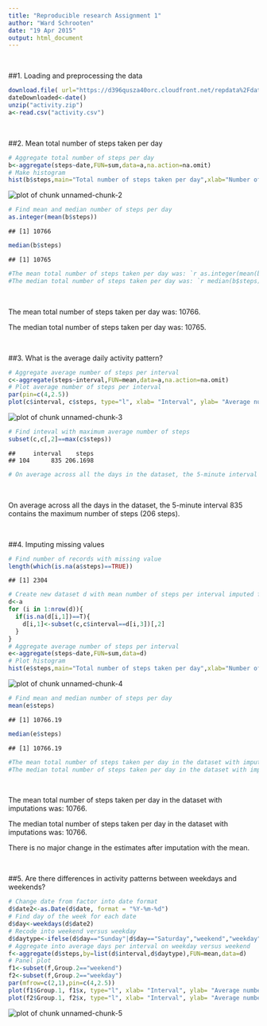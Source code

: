```yaml
---
title: "Reproducible research Assignment 1"
author: "Ward Schrooten"
date: "19 Apr 2015"
output: html_document
---
```


<br>


##1. Loading and preprocessing the data 

```r
download.file( url="https://d396qusza40orc.cloudfront.net/repdata%2Fdata%2Factivity.zip", destfile="activity.zip",method="curl")
dateDownloaded<-date()
unzip("activity.zip")
a<-read.csv("activity.csv")
```

<br>


##2. Mean total number of steps taken per day 

```r
# Aggregate total number of steps per day
b<-aggregate(steps~date,FUN=sum,data=a,na.action=na.omit)
# Make histogram
hist(b$steps,main="Total number of steps taken per day",xlab="Number of steps")
```

![plot of chunk unnamed-chunk-2](figure/unnamed-chunk-2-1.png) 

```r
# Find mean and median number of steps per day
as.integer(mean(b$steps))
```

```
## [1] 10766
```

```r
median(b$steps)
```

```
## [1] 10765
```

```r
#The mean total number of steps taken per day was: `r as.integer(mean(b$steps))`.
#The median total number of steps taken per day was: `r median(b$steps)`.
```

<br>

The mean total number of steps taken per day was: 10766. 

The median total number of steps taken per day was: 10765. 

<br>


##3. What is the average daily activity pattern? 

```r
# Aggregate average number of steps per interval
c<-aggregate(steps~interval,FUN=mean,data=a,na.action=na.omit)
# Plot average number of steps per interval 
par(pin=c(4,2.5))
plot(c$interval, c$steps, type="l", xlab= "Interval", ylab= "Average number of steps",main="Average number of steps per interval", lwd=2)
```

![plot of chunk unnamed-chunk-3](figure/unnamed-chunk-3-1.png) 

```r
# Find inteval with maximum average number of steps
subset(c,c[,2]==max(c$steps))
```

```
##     interval    steps
## 104      835 206.1698
```

```r
# On average across all the days in the dataset, the 5-minute interval `r subset(c,c[,2]==max(c$steps))[1]` contains the maximum number of steps (`r as.integer(subset(c,c[,2]==max(c$steps))[2])` steps).
```

<br>

On average across all the days in the dataset, the 5-minute interval 835 contains the maximum number of steps (206 steps).

<br>


##4. Imputing missing values 


```r
# Find number of records with missing value
length(which(is.na(a$steps)==TRUE))
```

```
## [1] 2304
```

```r
# Create new dataset d with mean number of steps per interval imputed for missings
d<-a
for (i in 1:nrow(d)){
  if(is.na(d[i,1])==T){
    d[i,1]<-subset(c,c$interval==d[i,3])[,2]
  }
}
# Aggregate average number of steps per interval
e<-aggregate(steps~date,FUN=sum,data=d)
# Plot histogram
hist(e$steps,main="Total number of steps taken per day",xlab="Number of steps")
```

![plot of chunk unnamed-chunk-4](figure/unnamed-chunk-4-1.png) 

```r
# Find mean and median number of steps per day
mean(e$steps)
```

```
## [1] 10766.19
```

```r
median(e$steps)
```

```
## [1] 10766.19
```

```r
#The mean total number of steps taken per day in the dataset with imputations was: `r as.integer(mean(e$steps))`.
#The median total number of steps taken per day in the dataset with imputations was: `r as.integer(median(e$steps))`.
```

<br>

The mean total number of steps taken per day in the dataset with imputations was: 10766. 

The median total number of steps taken per day in the dataset with imputations was: 10766. 

There is no major change in the estimates after imputation with the mean.

<br>


##5. Are there differences in activity patterns between weekdays and weekends? 

```r
# Change date from factor into date format
d$date2<-as.Date(d$date, format = "%Y-%m-%d")
# Find day of the week for each date
d$day<-weekdays(d$date2)
# Recode into weekend versus weekday
d$daytype<-ifelse(d$day=="Sunday"|d$day=="Saturday","weekend","weekday")
# Aggregate into average days per interval on weekday versus weekend
f<-aggregate(d$steps,by=list(d$interval,d$daytype),FUN=mean,data=d)
# Panel plot
f1<-subset(f,Group.2=="weekend")
f2<-subset(f,Group.2=="weekday")
par(mfrow=c(2,1),pin=c(4,2.5))
plot(f1$Group.1, f1$x, type="l", xlab= "Interval", ylab= "Average number of steps", lwd=2,main="Weekend")
plot(f2$Group.1, f2$x, type="l", xlab= "Interval", ylab= "Average number of steps", lwd=2,main="Weekday")
```

![plot of chunk unnamed-chunk-5](figure/unnamed-chunk-5-1.png) 



